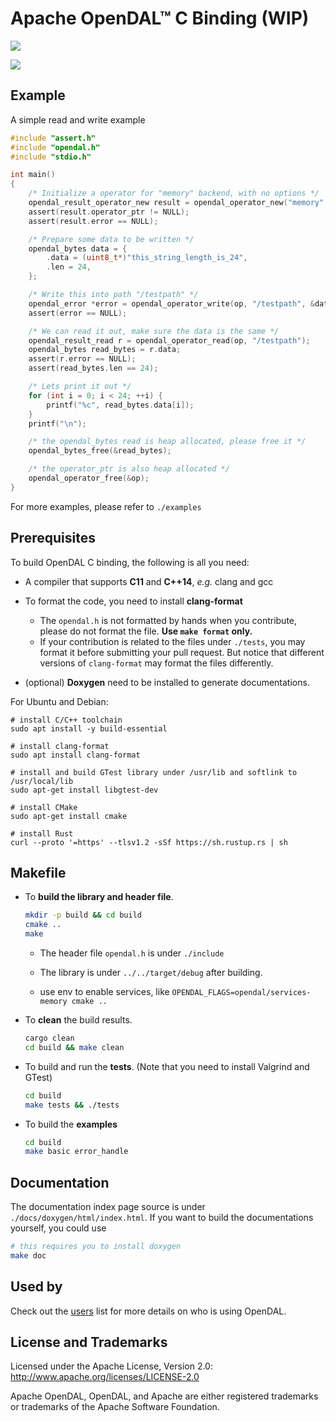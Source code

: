 # Apache OpenDAL™ C Binding (WIP)

[![](https://img.shields.io/badge/status-unreleased-red)](https://opendal.apache.org/bindings/c/)

![](https://github.com/apache/opendal/assets/5351546/87bbf6e5-f19e-449a-b368-3e283016c887)

## Example

A simple read and write example

```C
#include "assert.h"
#include "opendal.h"
#include "stdio.h"

int main()
{
    /* Initialize a operator for "memory" backend, with no options */
    opendal_result_operator_new result = opendal_operator_new("memory", 0);
    assert(result.operator_ptr != NULL);
    assert(result.error == NULL);

    /* Prepare some data to be written */
    opendal_bytes data = {
        .data = (uint8_t*)"this_string_length_is_24",
        .len = 24,
    };

    /* Write this into path "/testpath" */
    opendal_error *error = opendal_operator_write(op, "/testpath", &data);
    assert(error == NULL);

    /* We can read it out, make sure the data is the same */
    opendal_result_read r = opendal_operator_read(op, "/testpath");
    opendal_bytes read_bytes = r.data;
    assert(r.error == NULL);
    assert(read_bytes.len == 24);

    /* Lets print it out */
    for (int i = 0; i < 24; ++i) {
        printf("%c", read_bytes.data[i]);
    }
    printf("\n");

    /* the opendal_bytes read is heap allocated, please free it */
    opendal_bytes_free(&read_bytes);

    /* the operator_ptr is also heap allocated */
    opendal_operator_free(&op);
}
```

For more examples, please refer to `./examples`

## Prerequisites

To build OpenDAL C binding, the following is all you need:

- A compiler that supports **C11** and **C++14**, _e.g._ clang and gcc

- To format the code, you need to install **clang-format**

  - The `opendal.h` is not formatted by hands when you contribute, please do not format the file. **Use `make format` only.**
  - If your contribution is related to the files under `./tests`, you may format it before submitting your pull request. But notice that different versions of `clang-format` may format the files differently.

- (optional) **Doxygen** need to be installed to generate documentations.

For Ubuntu and Debian:

```shell
# install C/C++ toolchain
sudo apt install -y build-essential

# install clang-format
sudo apt install clang-format

# install and build GTest library under /usr/lib and softlink to /usr/local/lib
sudo apt-get install libgtest-dev

# install CMake
sudo apt-get install cmake

# install Rust
curl --proto '=https' --tlsv1.2 -sSf https://sh.rustup.rs | sh
```

## Makefile

- To **build the library and header file**.

  ```sh
  mkdir -p build && cd build
  cmake ..
  make
  ```

  - The header file `opendal.h` is under `./include`

  - The library is under `../../target/debug` after building.

  - use env to enable services, like `OPENDAL_FLAGS=opendal/services-memory cmake ..`

- To **clean** the build results.

  ```sh
  cargo clean
  cd build && make clean
  ```

- To build and run the **tests**. (Note that you need to install Valgrind and GTest)

  ```sh
  cd build
  make tests && ./tests
  ```

- To build the **examples**

  ```sh
  cd build
  make basic error_handle
  ```

## Documentation

The documentation index page source is under `./docs/doxygen/html/index.html`.
If you want to build the documentations yourself, you could use

```sh
# this requires you to install doxygen
make doc
```

## Used by

Check out the [users](./users.md) list for more details on who is using OpenDAL.

## License and Trademarks

Licensed under the Apache License, Version 2.0: http://www.apache.org/licenses/LICENSE-2.0

Apache OpenDAL, OpenDAL, and Apache are either registered trademarks or trademarks of the Apache Software Foundation.
